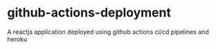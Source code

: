 # github-actions-deployment
A reactjs application deployed using github actions ci/cd pipelines and heroku

